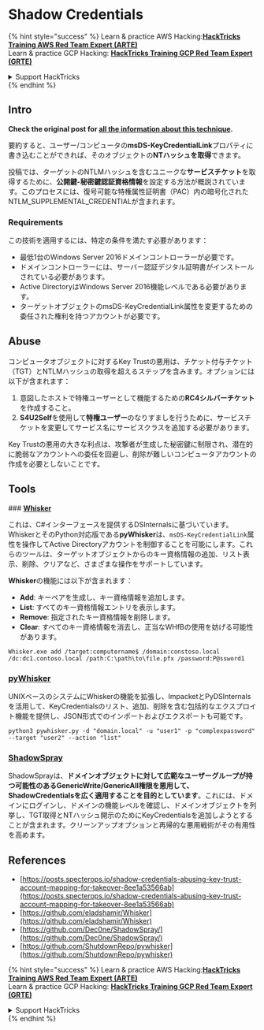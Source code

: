 # Shadow Credentials

{% hint style="success" %}
Learn & practice AWS Hacking:<img src="/.gitbook/assets/arte.png" alt="" data-size="line">[**HackTricks Training AWS Red Team Expert (ARTE)**](https://training.hacktricks.xyz/courses/arte)<img src="/.gitbook/assets/arte.png" alt="" data-size="line">\
Learn & practice GCP Hacking: <img src="/.gitbook/assets/grte.png" alt="" data-size="line">[**HackTricks Training GCP Red Team Expert (GRTE)**<img src="/.gitbook/assets/grte.png" alt="" data-size="line">](https://training.hacktricks.xyz/courses/grte)

<details>

<summary>Support HackTricks</summary>

* Check the [**subscription plans**](https://github.com/sponsors/carlospolop)!
* **Join the** 💬 [**Discord group**](https://discord.gg/hRep4RUj7f) or the [**telegram group**](https://t.me/peass) or **follow** us on **Twitter** 🐦 [**@hacktricks\_live**](https://twitter.com/hacktricks\_live)**.**
* **Share hacking tricks by submitting PRs to the** [**HackTricks**](https://github.com/carlospolop/hacktricks) and [**HackTricks Cloud**](https://github.com/carlospolop/hacktricks-cloud) github repos.

</details>
{% endhint %}

## Intro <a href="#3f17" id="3f17"></a>

**Check the original post for [all the information about this technique](https://posts.specterops.io/shadow-credentials-abusing-key-trust-account-mapping-for-takeover-8ee1a53566ab).**

要約すると、ユーザー/コンピュータの**msDS-KeyCredentialLink**プロパティに書き込むことができれば、そのオブジェクトの**NTハッシュを取得**できます。

投稿では、ターゲットのNTLMハッシュを含むユニークな**サービスチケット**を取得するために、**公開鍵-秘密鍵認証資格情報**を設定する方法が概説されています。このプロセスには、復号可能な特権属性証明書（PAC）内の暗号化されたNTLM_SUPPLEMENTAL_CREDENTIALが含まれます。

### Requirements

この技術を適用するには、特定の条件を満たす必要があります：
- 最低1台のWindows Server 2016ドメインコントローラーが必要です。
- ドメインコントローラーには、サーバー認証デジタル証明書がインストールされている必要があります。
- Active DirectoryはWindows Server 2016機能レベルである必要があります。
- ターゲットオブジェクトのmsDS-KeyCredentialLink属性を変更するための委任された権利を持つアカウントが必要です。

## Abuse

コンピュータオブジェクトに対するKey Trustの悪用は、チケット付与チケット（TGT）とNTLMハッシュの取得を超えるステップを含みます。オプションには以下が含まれます：
1. 意図したホストで特権ユーザーとして機能するための**RC4シルバーチケット**を作成すること。
2. **S4U2Self**を使用して**特権ユーザー**のなりすましを行うために、サービスチケットを変更してサービス名にサービスクラスを追加する必要があります。

Key Trustの悪用の大きな利点は、攻撃者が生成した秘密鍵に制限され、潜在的に脆弱なアカウントへの委任を回避し、削除が難しいコンピュータアカウントの作成を必要としないことです。

## Tools

### [**Whisker**](https://github.com/eladshamir/Whisker)

これは、C#インターフェースを提供するDSInternalsに基づいています。WhiskerとそのPython対応版である**pyWhisker**は、`msDS-KeyCredentialLink`属性を操作してActive Directoryアカウントを制御することを可能にします。これらのツールは、ターゲットオブジェクトからのキー資格情報の追加、リスト表示、削除、クリアなど、さまざまな操作をサポートしています。

**Whisker**の機能には以下が含まれます：
- **Add**: キーペアを生成し、キー資格情報を追加します。
- **List**: すべてのキー資格情報エントリを表示します。
- **Remove**: 指定されたキー資格情報を削除します。
- **Clear**: すべてのキー資格情報を消去し、正当なWHfBの使用を妨げる可能性があります。
```shell
Whisker.exe add /target:computername$ /domain:constoso.local /dc:dc1.contoso.local /path:C:\path\to\file.pfx /password:P@ssword1
```
### [pyWhisker](https://github.com/ShutdownRepo/pywhisker)

UNIXベースのシステムにWhiskerの機能を拡張し、ImpacketとPyDSInternalsを活用して、KeyCredentialsのリスト、追加、削除を含む包括的なエクスプロイト機能を提供し、JSON形式でのインポートおよびエクスポートも可能です。
```shell
python3 pywhisker.py -d "domain.local" -u "user1" -p "complexpassword" --target "user2" --action "list"
```
### [ShadowSpray](https://github.com/Dec0ne/ShadowSpray/)

ShadowSprayは、**ドメインオブジェクトに対して広範なユーザーグループが持つ可能性のあるGenericWrite/GenericAll権限を悪用して、ShadowCredentialsを広く適用することを目的としています**。これには、ドメインにログインし、ドメインの機能レベルを確認し、ドメインオブジェクトを列挙し、TGT取得とNTハッシュ開示のためにKeyCredentialsを追加しようとすることが含まれます。クリーンアップオプションと再帰的な悪用戦術がその有用性を高めます。

## References

* [https://posts.specterops.io/shadow-credentials-abusing-key-trust-account-mapping-for-takeover-8ee1a53566ab](https://posts.specterops.io/shadow-credentials-abusing-key-trust-account-mapping-for-takeover-8ee1a53566ab)
* [https://github.com/eladshamir/Whisker](https://github.com/eladshamir/Whisker)
* [https://github.com/Dec0ne/ShadowSpray/](https://github.com/Dec0ne/ShadowSpray/)
* [https://github.com/ShutdownRepo/pywhisker](https://github.com/ShutdownRepo/pywhisker)

{% hint style="success" %}
Learn & practice AWS Hacking:<img src="/.gitbook/assets/arte.png" alt="" data-size="line">[**HackTricks Training AWS Red Team Expert (ARTE)**](https://training.hacktricks.xyz/courses/arte)<img src="/.gitbook/assets/arte.png" alt="" data-size="line">\
Learn & practice GCP Hacking: <img src="/.gitbook/assets/grte.png" alt="" data-size="line">[**HackTricks Training GCP Red Team Expert (GRTE)**<img src="/.gitbook/assets/grte.png" alt="" data-size="line">](https://training.hacktricks.xyz/courses/grte)

<details>

<summary>Support HackTricks</summary>

* Check the [**subscription plans**](https://github.com/sponsors/carlospolop)!
* **Join the** 💬 [**Discord group**](https://discord.gg/hRep4RUj7f) or the [**telegram group**](https://t.me/peass) or **follow** us on **Twitter** 🐦 [**@hacktricks\_live**](https://twitter.com/hacktricks\_live)**.**
* **Share hacking tricks by submitting PRs to the** [**HackTricks**](https://github.com/carlospolop/hacktricks) and [**HackTricks Cloud**](https://github.com/carlospolop/hacktricks-cloud) github repos.

</details>
{% endhint %}
